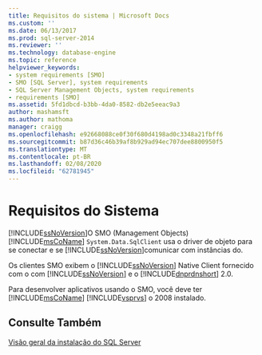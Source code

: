 ```yaml
---
title: Requisitos do sistema | Microsoft Docs
ms.custom: ''
ms.date: 06/13/2017
ms.prod: sql-server-2014
ms.reviewer: ''
ms.technology: database-engine
ms.topic: reference
helpviewer_keywords:
- system requirements [SMO]
- SMO [SQL Server], system requirements
- SQL Server Management Objects, system requirements
- requirements [SMO]
ms.assetid: 5fd1dbcd-b3bb-4da0-8582-db2e5eeac9a3
author: mashamsft
ms.author: mathoma
manager: craigg
ms.openlocfilehash: e92668088ce0f30f680d4198ad0c3348a21fbff6
ms.sourcegitcommit: b87d36c46b39af8b929ad94ec707dee8800950f5
ms.translationtype: MT
ms.contentlocale: pt-BR
ms.lasthandoff: 02/08/2020
ms.locfileid: "62781945"
---
```

# <a name="system-requirements"></a>Requisitos do Sistema
  [!INCLUDE[ssNoVersion](../../includes/ssnoversion-md.md)]O SMO (Management Objects) [!INCLUDE[msCoName](../../includes/msconame-md.md)] `System.Data.SqlClient` usa o driver de objeto para se conectar e se [!INCLUDE[ssNoVersion](../../includes/ssnoversion-md.md)]comunicar com instâncias do.  
  
 Os clientes SMO exibem o [!INCLUDE[ssNoVersion](../../includes/ssnoversion-md.md)] Native Client fornecido com o com [!INCLUDE[ssNoVersion](../../includes/ssnoversion-md.md)] e o [!INCLUDE[dnprdnshort](../../includes/dnprdnshort-md.md)] 2.0.  
  
 Para desenvolver aplicativos usando o SMO, você deve ter [!INCLUDE[msCoName](../../includes/msconame-md.md)] [!INCLUDE[vsprvs](../../includes/vsprvs-md.md)] o 2008 instalado.  
  
## <a name="see-also"></a>Consulte Também  
 [Visão geral da instalação do SQL Server](https://technet.microsoft.com/library/bb500438\(v=SQL.105\).aspx)  
  
  
